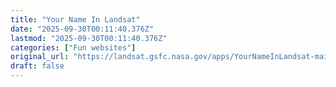 ```yaml
---
title: "Your Name In Landsat"
date: "2025-09-30T00:11:40.376Z"
lastmod: "2025-09-30T00:11:40.376Z"
categories: ["Fun websites"]
original_url: "https://landsat.gsfc.nasa.gov/apps/YourNameInLandsat-main/index.html"
draft: false
---
```

